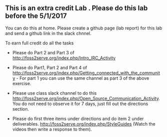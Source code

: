 ## This is an extra credit Lab . Please do this lab before the 5/1/2017

You can do this at home. Please create a github page (lab report) for this lab and send a github link in the slack chnnel.

To earn full credit do all the tasks

- Please do Part 2 and Part 3 of http://foss2serve.org/index.php/Intro_IRC_Activity

- Please do Part1, Part 2 and Part 4 of http://foss2serve.org/index.php/Getting_connected_with_the_community - For part 1 
you can use the same channel as part 3 of the above exercise.

- Please use class slack channel to do this http://foss2serve.org/index.php/Open_Source_Communication_Activity. You do not need
to observe it for 7 days, just fill out the directions section.

- Please do first three items under directions and do item 2 under deliverables. http://foss2serve.org/index.php/StyleGuides
(Watch the videos then write a response to them).
